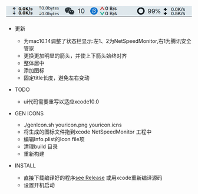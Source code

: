 ![status](status.png?raw=true)

- 更新
	- 为mac10.14调整了状态栏显示:左1、2为NetSpeedMonitor,右1为腾讯安全管家
	- 更换更加明显的箭头，并使上下箭头始终对齐
	- 整体居中
	- 添加图标
	- 固定title长度，避免左右变动

- TODO
	- ui代码需要重写以适应xcode10.0

- GEN ICONS
	- ./genIcon.sh youricon.png youricon.icns
	- 将生成的图标文件拖到xcode NetSpeedMonitor 工程中
	- 编辑Info.plist的Icon file项
	- 清理build 目录
	- 重新构建

- INSTALL
	- 直接下载编译好的程序[see Release](./Release) 或用xcode重新编译源码
	- 设置开机启动



